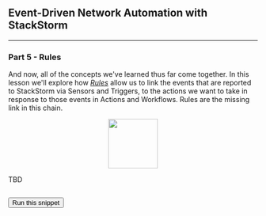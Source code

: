 ## Event-Driven Network Automation with StackStorm

---

### Part 5 - Rules

And now, all of the concepts we've learned thus far come together. In this lesson we'll explore how *[Rules](https://docs.stackstorm.com/rules.html)* allow us to link the events that are reported to StackStorm via Sensors and Triggers, to the actions we want to take in response to those events in Actions and Workflows. Rules are the missing link in this chain.

<div style="text-align:center;"><img src="https://raw.githubusercontent.com/nre-learning/antidote/st2-lesson/lessons/lesson-15/rules.png" width="100"></div>

TBD
```

```
<button type="button" class="btn btn-primary btn-sm" onclick="runSnippetInTab('linux1', 0)">Run this snippet</button>